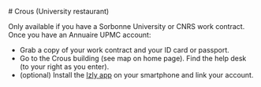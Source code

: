 # Crous (University restaurant)

Only available if you have a Sorbonne University or CNRS work contract. Once you have an Annuaire UPMC account:

- Grab a copy of your work contract and your ID card or passport.
- Go to the Crous building (see map on home page). Find the help desk (to your right as you enter).
- (optional) Install the [Izly app](https://www.izly.fr/) on your smartphone and link your account.